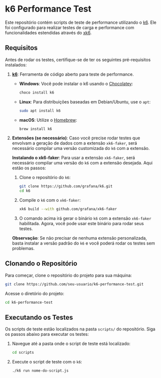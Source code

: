 
# k6 Performance Test

Este repositório contém scripts de teste de performance utilizando o [k6](https://k6.io/). 
Ele foi configurado para realizar testes de carga e performance com funcionalidades estendidas através do [xk6](https://github.com/grafana/xk6).

## Requisitos

Antes de rodar os testes, certifique-se de ter os seguintes pré-requisitos instalados:

1. **[k6](https://k6.io/docs/getting-started/)**: Ferramenta de código aberto para teste de performance.
   - **Windows**: Você pode instalar o k6 usando o [Chocolatey](https://chocolatey.org):
     ```bash
     choco install k6
     ```
   - **Linux**: Para distribuições baseadas em Debian/Ubuntu, use o `apt`:
     ```bash
     sudo apt install k6
     ```
   - **macOS**: Utilize o [Homebrew](https://brew.sh):
     ```bash
     brew install k6
     ```

2. **Extensões (se necessário)**: Caso você precise rodar testes que envolvam a geração de dados com a extensão `xk6-faker`, será necessário compilar uma versão customizada do `k6` com a extensão. 

   **Instalando o xk6-faker**:
   Para usar a extensão `xk6-faker`, será necessário compilar uma versão do `k6` com a extensão desejada. Aqui estão os passos:

   1. Clone o repositório do `k6`:
      ```bash
      git clone https://github.com/grafana/k6.git
      cd k6
      ```

   2. Compile o `k6` com o `xk6-faker`:
      ```bash
      xk6 build --with github.com/grafana/xk6-faker
      ```

   3. O comando acima irá gerar o binário `k6` com a extensão `xk6-faker` habilitada. Agora, você pode usar este binário para rodar seus testes.

   **Observação**: Se não precisar de nenhuma extensão personalizada, basta instalar a versão padrão do `k6` e você poderá rodar os testes sem problemas.

## Clonando o Repositório

Para começar, clone o repositório do projeto para sua máquina:

```bash
git clone https://github.com/seu-usuario/k6-performance-test.git
```

Acesse o diretório do projeto:

```bash
cd k6-performance-test
```

## Executando os Testes

Os scripts de teste estão localizados na pasta `scripts/` do repositório. Siga os passos abaixo para executar os testes:

1. Navegue até a pasta onde o script de teste está localizado:
   
   ```bash
   cd scripts
   ```

2. Execute o script de teste com o `k6`:

   ```bash
   ./k6 run nome-do-script.js
   ```


